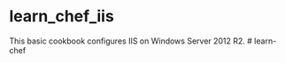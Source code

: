 # learn_chef_iis

This basic cookbook configures IIS on Windows Server 2012 R2.
#   l e a r n - c h e f  
 